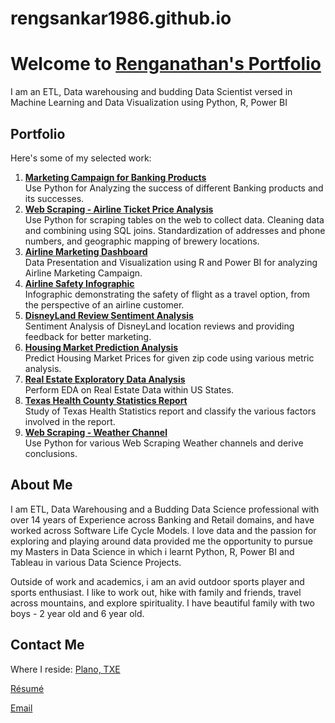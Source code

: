 # rengsankar1986.github.io

# Welcome to [**Renganathan's** Portfolio](https://rengsankar1986.github.io/)

I am an ETL, Data warehousing and budding Data Scientist versed in Machine Learning and Data Visualization using Python, R, Power BI

## Portfolio

Here's some of my selected work:
1. **[Marketing Campaign for Banking Products](https://github.com/rengsankar1986/rengsankar1986.github.io/tree/main/Portfolio%20-%20Projects/Bank-Marketing%20Campaign)**  
    Use Python for Analyzing the success of different Banking products and its successes.
1. **[Web Scraping - Airline Ticket Price Analysis](https://github.com/rengsankar1986/rengsankar1986.github.io/tree/main/Portfolio%20-%20Projects/Airline%20Ticket%20Price%20Analysis)**  
    Use Python for scraping tables on the web to collect data. Cleaning data and combining using SQL joins. Standardization of addresses and phone numbers, and geographic mapping of brewery locations.
1. **[Airline Marketing Dashboard](https://github.com/rengsankar1986/rengsankar1986.github.io/tree/main/Portfolio%20-%20Projects/Airline%20Dashboard)**  
    Data Presentation and Visualization using R and Power BI for analyzing Airline Marketing Campaign.
1. **[Airline Safety Infographic](https://github.com/rengsankar1986/rengsankar1986.github.io/tree/main/Portfolio%20-%20Projects/Airline-Infographic)**  
    Infographic demonstrating the safety of flight as a travel option, from the perspective of an airline customer.
1. **[DisneyLand Review Sentiment Analysis](https://github.com/rengsankar1986/rengsankar1986.github.io/tree/main/Portfolio%20-%20Projects/Disneyland%20Reviews%20-%20Sentiment%20Analysis)**  
    Sentiment Analysis of DisneyLand location reviews and providing feedback for better marketing.
1. **[Housing Market Prediction Analysis](https://github.com/rengsankar1986/rengsankar1986.github.io/tree/main/Portfolio%20-%20Projects/Housing%20Market%20Prediction)**  
    Predict Housing Market Prices for given zip code using various metric analysis.
1. **[Real Estate Exploratory Data Analysis](https://github.com/rengsankar1986/rengsankar1986.github.io/tree/main/Portfolio%20-%20Projects/Real%20Estate%20EDA%20using%20R)**  
    Perform EDA on Real Estate Data within US States. 
1. **[Texas Health County Statistics Report](https://github.com/rengsankar1986/rengsankar1986.github.io/tree/main/Portfolio%20-%20Projects/Texas%20Health%20County%20Ranking%20Report)**  
    Study of Texas Health Statistics report and classify the various factors involved in the report.
1. **[Web Scraping -  Weather Channel](https://github.com/rengsankar1986/rengsankar1986.github.io/tree/main/Portfolio%20-%20Projects/Web%20Scraping%20-%20Weather%20Channel)**  
    Use Python for various Web Scraping Weather channels and derive conclusions. 

## About Me

I am ETL, Data Warehousing and a Budding Data Science professional with over 14 years of Experience across Banking and Retail domains, and have worked across Software Life Cycle Models. I love data and the passion for exploring and playing around data provided me the opportunity to pursue my Masters in Data Science in which i learnt Python, R, Power BI and Tableau in various Data Science Projects. 

Outside of work and academics, i am an avid outdoor sports player and sports enthusiast. I like to work out, hike with family and friends, travel across mountains, and explore spirituality. I have beautiful family with two boys - 2 year old and 6 year old. 

## Contact Me

Where I reside: <a href="https://goo.gl/maps/274GXYSy2q285xyh8">Plano, TXE</a>

<a href="https://github.com/rengsankar1986/rengsankar1986.github.io/tree/main/Resume" target="_blank" rel="noopener noreferrer">Résumé</a>

<a href="mailto: rengsankar1986@gmail.com" target="_blank" rel="noopener noreferrer">Email</a>
